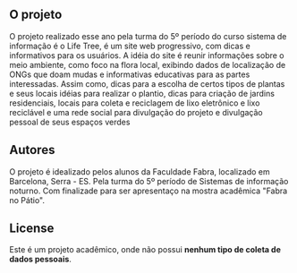 ## O projeto
<p>O projeto realizado esse ano pela turma do 5º período do curso sistema de informação é o Life Tree, é um site web progressivo,
com dicas e informativos para os usuários. A idéia do site é reunir informações sobre o meio ambiente, como foco na flora local, 
exibindo dados de localização de ONGs que doam mudas e informativas educativas para as partes interessadas. Assim como,
dicas para a escolha de certos tipos de plantas e seus locais idéias para realizar o plantio, dicas para criação de jardins 
residenciais, locais para coleta e reciclagem de lixo eletrônico e lixo reciclável e uma rede social para divulgação do projeto
e divulgação pessoal de seus espaços verdes</p>

## Autores
O projeto é idealizado pelos alunos da Faculdade Fabra, localizado em Barcelona, Serra - ES. Pela turma do 5º período de Sistemas de informação noturno. Com finalizade para ser apresentaço na mostra acadêmica "Fabra no Pátio".

## License
<p>Este é um projeto acadêmico, onde não possui <strong>nenhum tipo de coleta de dados pessoais</strong>. </p>
